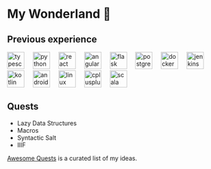 # My Wonderland 🐇

## Previous experience
<p align="left"> 
    <img src="https://cdn.jsdelivr.net/gh/devicons/devicon/icons/typescript/typescript-original.svg" height="40" alt="typescript"  />
    <img width="12" />
    <img src="https://cdn.jsdelivr.net/gh/devicons/devicon/icons/python/python-original.svg" height="40" alt="python"  />
    <img width="12" />
    <img src="https://cdn.jsdelivr.net/gh/devicons/devicon/icons/react/react-original.svg" height="40" alt="react"  />
    <img width="12" />
    <img src="https://cdn.jsdelivr.net/gh/devicons/devicon/icons/angularjs/angularjs-original.svg" height="40" alt="angularjs"  />
    <img width="12" />
    <img src="https://cdn.jsdelivr.net/gh/devicons/devicon/icons/flask/flask-original.svg" height="40" alt="flask"  />
    <img width="12" />
    <img src="https://cdn.jsdelivr.net/gh/devicons/devicon/icons/postgresql/postgresql-original.svg" height="40" alt="postgresql"  />
    <img width="12" />
    <img src="https://cdn.jsdelivr.net/gh/devicons/devicon/icons/docker/docker-original.svg" height="40" alt="docker"  />
    <img width="12" />
    <img src="https://cdn.jsdelivr.net/gh/devicons/devicon/icons/jenkins/jenkins-line.svg" height="40" alt="jenkins"  />
    <img width="12" />
    <img src="https://cdn.jsdelivr.net/gh/devicons/devicon/icons/kotlin/kotlin-original.svg" height="40" alt="kotlin"  />
    <img width="12" />
    <img src="https://cdn.jsdelivr.net/gh/devicons/devicon/icons/android/android-original.svg" height="40" alt="android"  />
    <img width="12" />
    <img src="https://cdn.jsdelivr.net/gh/devicons/devicon/icons/linux/linux-original.svg" height="40" alt="linux"  />
    <img width="12" />
    <img src="https://cdn.jsdelivr.net/gh/devicons/devicon/icons/cplusplus/cplusplus-original.svg" height="40" alt="cplusplus"  />
    <img width="12" />
    <img src="https://cdn.jsdelivr.net/gh/devicons/devicon/icons/scala/scala-original.svg" height="40" alt="scala"  />
</p>

## Quests
- Lazy Data Structures
- Macros
- Syntactic Salt
- IIIF

[Awesome Quests](https://github.com/bigaru/bigaru/blob/main/awesome-quests.md) is a curated list of my ideas.
